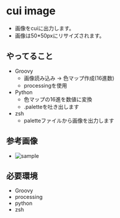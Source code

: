 # cui image
* 画像をcuiに出力します。
* 画像は50*50pxにリサイズされます。


## やってること
* Groovy
    - 画像読み込み →  色マップ作成(16進数)
    - processingを使用
* Python
    - 色マップの16進を数値に変換
    - .paletteを吐き出します
* zsh
    - paletteファイルから画像を出力します


## 参考画像
* ![sample](https://raw.github.com/wiki/CsTarepanda/cuiImage/vim.png)

## 必要環境
* Groovy
* processing
* python
* zsh
